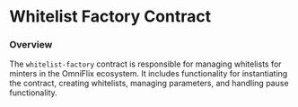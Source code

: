 # Whitelist Factory Contract

### Overview

The `whitelist-factory` contract is responsible for managing whitelists for minters in the OmniFlix ecosystem. It includes functionality for instantiating the contract, creating whitelists, managing parameters, and handling pause functionality.